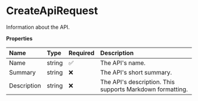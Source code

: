 # CreateApiRequest

Information about the API.

**Properties**

| Name        | Type   | Required | Description                                               |
| :---------- | :----- | :------- | :-------------------------------------------------------- |
| Name        | string | ✅       | The API's name.                                           |
| Summary     | string | ❌       | The API's short summary.                                  |
| Description | string | ❌       | The API's description. This supports Markdown formatting. |

<!-- This file was generated by liblab | https://liblab.com/ -->
